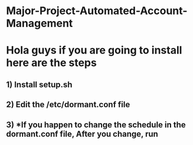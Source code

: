 # Major-Project-Automated-Account-Management

# Hola guys if you are going to install here are the steps 
## 1) Install setup.sh

## 2) Edit the /etc/dormant.conf file 

## 3) *If you happen to change the schedule in the dormant.conf file, After you change, run 

